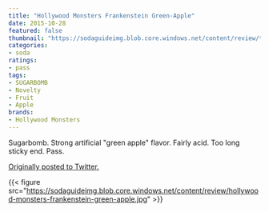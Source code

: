 ```yaml
---
title: "Hollywood Monsters Frankenstein Green-Apple"
date: 2015-10-28
featured: false
thumbnail: "https://sodaguideimg.blob.core.windows.net/content/review/thumbs/hollywood-monsters-frankenstein-green-apple.jpg"
categories:
- soda
ratings:
- pass
tags:
- SUGARBOMB
- Novelty
- Fruit
- Apple
brands:
- Hollywood Monsters
---
```


Sugarbomb. Strong artificial "green apple" flavor. Fairly acid. Too long sticky end. Pass. 

[Originally posted to Twitter.](https://twitter.com/Cavorter/status/659442642703421440)

{{< figure src="https://sodaguideimg.blob.core.windows.net/content/review/hollywood-monsters-frankenstein-green-apple.jpg" >}}
